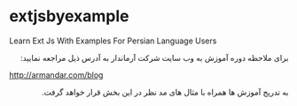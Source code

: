 # extjsbyexample
Learn Ext Js With Examples For Persian Language Users

<p dir="rtl">
برای ملاحظه دوره آموزش به وب سایت شرکت آرماندار به آدرس ذیل مراجعه نمایید:
</p>

http://armandar.com/blog
<p dir="rtl">
به تدریج آموزش ها همراه با مثال های مد نظر در این بخش قرار خواهد گرفت.
</p>
